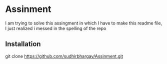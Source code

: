 # Assinment

I am trying to solve this assingment in which I have to make this readme file, I just realized i messed in the spelling of the repo

## Installation

git clone https://github.com/sudhirbhargav/Assinment.git









